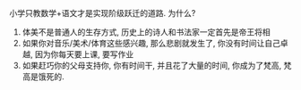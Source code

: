 小学只教数学+语文才是实现阶级跃迁的道路. 为什么?
1. 体美不是普通人的生存方式, 历史上的诗人和书法家一定首先是帝王将相
2. 如果你对音乐/美术/体育这些感兴趣, 那么悲剧就发生了, 你没有时间让自己卓越, 因为你每天要上课, 要写作业
3. 如果赶巧你的父母支持你, 你有时间干, 并且花了大量的时间, 你成为了梵高, 梵高是饿死的.